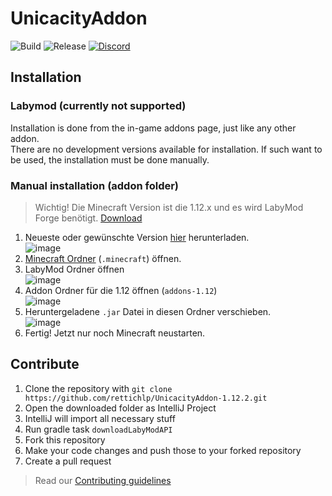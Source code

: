# UnicacityAddon

![Build](https://github.com/rettichlp/UnicacityAddon-1.12.2/actions/workflows/build.yml/badge.svg)
![Release](https://github.com/rettichlp/UnicacityAddon-1.12.2/actions/workflows/release.yml/badge.svg)
[![Discord](https://discordapp.com/api/guilds/1008928645185810463/widget.png?style=shield)](https://discord.gg/A9u5eY7CbS)

## Installation

### Labymod (currently not supported)
Installation is done from the in-game addons page, just like any other addon.<br>
There are no development versions available for installation. If such want to be used, the installation must be done manually.

### Manual installation (addon folder)

> Wichtig! Die Minecraft Version ist die 1.12.x und es wird LabyMod Forge benötigt. [Download](https://dl.labymod.net/latest/install/LabyMod3_Installer.jar)
1. Neueste oder gewünschte Version [hier](https://github.com/rettichlp/UnicacityAddon-1.12.2/releases) herunterladen.<br>
   ![image](https://user-images.githubusercontent.com/97811064/184896004-2f6879ce-c709-405f-a64a-3c40254d4c28.png)
2. [Minecraft Ordner](https://praxistipps.chip.de/wie-heisst-der-minecraft-ordner-so-finden-sie-ihn_40959) (`.minecraft`) öffnen.<br>
3. LabyMod Ordner öffnen<br>
   ![image](https://user-images.githubusercontent.com/97811064/184894675-b33541cc-b0c6-4bed-b436-d44210149a4a.png)
4. Addon Ordner für die 1.12 öffnen (`addons-1.12`)<br>
   ![image](https://user-images.githubusercontent.com/97811064/184894304-0851e2d1-928b-4379-9026-490760c5925f.png)
5. Heruntergeladene `.jar` Datei in diesen Ordner verschieben.<br>
   ![image](https://user-images.githubusercontent.com/97811064/184894050-1f36337a-18a1-4247-876f-039f7b2a39d0.png)
6. Fertig! Jetzt nur noch Minecraft neustarten.

## Contribute

1. Clone the repository with `git clone https://github.com/rettichlp/UnicacityAddon-1.12.2.git`
2. Open the downloaded folder as IntelliJ Project
3. IntelliJ will import all necessary stuff
4. Run gradle task `downloadLabyModAPI`
5. Fork this repository
6. Make your code changes and push those to your forked repository
7. Create a pull request

> Read our [Contributing guidelines](https://github.com/rettichlp/UnicacityAddon-1.12.2/blob/main/CONTRIBUTING.md)
